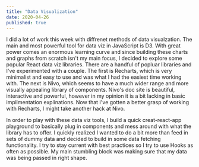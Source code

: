 ```yaml
---
title: "Data Visualization"
date: 2020-04-26
published: true
---
```


I did a lot of work this week with diffrenet methods of data visualzation. The main and most powerful tool for data viz in JavaScript is D3. With great power comes an enormous learning curve and since building these charts and graphs from scratch isn't my main focus, I decided to explore some popular React data viz libraries. There are a handful of popluar libraries and I've experimented with a couple. The first is Recharts, which is very minimalist and easy to use and was what I had the easiest time working with. The next is Nivo, which seems to have a much wider range and more visually appealing library of components. Nivo's doc site is beautiful, interactive and powerful, however in my opinion it is a bit lacking in basic implimentation explinations. Now that I've gotten a better grasp of working with Recharts, I might take another hack at Nivo. 

In order to play with these data viz tools, I build a quick creat-react-app playground to basically plug in components and mess around with what the library has to offer. I quickly realized I wanted to do a bit more than feed in sets of dummy data and decided to build in some data fetching functionality. I try to stay current with best practices so I try to use Hooks as often as possible. My main stumbling block was making sure that my data was being passed in right shape. 